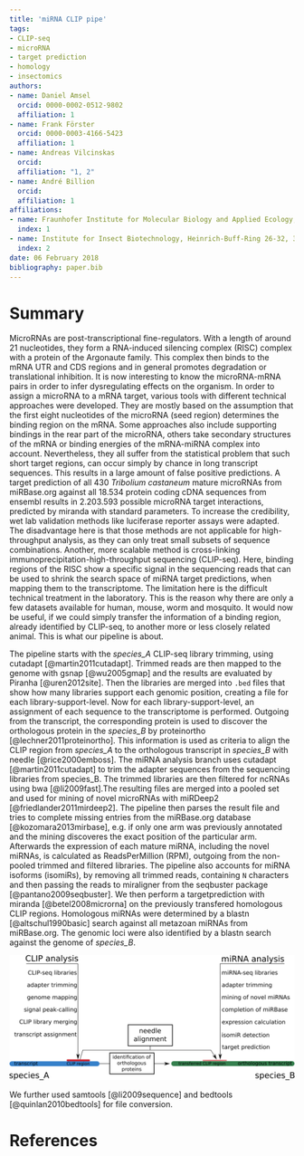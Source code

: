 ```yaml
---
title: 'miRNA CLIP pipe'
tags:
- CLIP-seq
- microRNA
- target prediction
- homology
- insectomics
authors:
- name: Daniel Amsel
  orcid: 0000-0002-0512-9802
  affiliation: 1
- name: Frank Förster
  orcid: 0000-0003-4166-5423
  affiliation: 1
- name: Andreas Vilcinskas
  orcid:
  affiliation: "1, 2"
- name: André Billion
  orcid:
  affiliation: 1
affiliations:
- name: Fraunhofer Institute for Molecular Biology and Applied Ecology, Department of Bioresources, Winchester Str. 2, 35394 Giessen, Germany
  index: 1
- name: Institute for Insect Biotechnology, Heinrich-Buff-Ring 26-32, 35392 Giessen, Germany
  index: 2
date: 06 February 2018
bibliography: paper.bib
---
```


# Summary
MicroRNAs are post-transcriptional fine-regulators. With a length of around 21 nucleotides, they form a RNA-induced silencing complex (RISC) complex with a protein of the Argonaute family. This complex then binds to the mRNA UTR and CDS regions and in general promotes degradation or translational inhibition. It is now interesting to know the microRNA-mRNA pairs in order to infer dysregulating effects on the organism. In order to assign a microRNA to a mRNA target, various tools with different technical approaches were developed. They are mostly based on the assumption that the first eight nucleotides of the microRNA (seed region) determines the binding region on the mRNA. Some approaches also include supporting bindings in the rear part of the microRNA, others take secondary structures of the mRNA or binding energies of the mRNA-miRNA complex into account. Nevertheless, they all suffer from the statistical problem that such short target regions, can occur simply by chance in long transcript sequences. This results in a large amount of false positive predictions. A target prediction of all 430 *Tribolium castaneum* mature microRNAs from miRBase.org against all 18.534 protein coding cDNA sequences from ensembl results in 2.203.593 possible microRNA target interactions, predicted by miranda  with standard parameters. To increase the credibility, wet lab validation methods like luciferase reporter assays were adapted. The disadvantage here is that those methods are not applicable for high-throughput analysis, as they can only treat small subsets of sequence combinations. Another, more scalable method is cross-linking immunoprecipitation-high-throughput sequencing (CLIP-seq). Here, binding regions of the RISC show a specific signal in the sequencing reads that can be used to shrink the search space of miRNA target predictions, when mapping them to the transcriptome. The limitation here is the difficult technical treatment in the laboratory. This is the reason why there are only a few datasets available for human, mouse, worm and mosquito. It would now be useful, if we could simply transfer the information of a binding region, already identified by CLIP-seq, to another more or less closely related animal. This is what our pipeline is about. 

The pipeline starts with the *species_A* CLIP-seq library trimming, using cutadapt [@martin2011cutadapt]. Trimmed reads are then mapped to the genome with gsnap [@wu2005gmap] and the results are evaluated by Piranha [@uren2012site]. Then the libraries are merged into `.bed` files that show how many libraries support each genomic position, creating a file for each library-support-level. Now for each library-support-level, an assignment of each sequence to the transcriptome is performed. Outgoing from the transcript, the corresponding protein is used to discover the orthologous protein in the *species_B* by proteinortho [@lechner2011proteinortho]. This information is used as criteria to align the CLIP region from *species_A* to the orthologous transcript in *species_B* with needle [@rice2000emboss].
The miRNA analysis branch uses cutadapt [@martin2011cutadapt] to trim the adapter sequences from the sequencing libraries from species_B. The trimmed libraries are then filtered for ncRNAs using bwa [@li2009fast].The resulting files are merged into a pooled set and used for mining of novel microRNAs with miRDeep2 [@friedlander2011mirdeep2]. The pipeline then parses the result file and tries to complete missing entries from the miRBase.org database [@kozomara2013mirbase], e.g. if only one arm was previously annotated and the mining discoveres the exact position of the particular arm. Afterwards the expression of each mature miRNA, including the novel miRNAs, is calculated as ReadsPerMillion (RPM), outgoing from the non-pooled trimmed and filtered libraries. The pipeline also accounts for miRNA isoforms (isomiRs), by removing all trimmed reads, containing `N` characters and then passing the reads to miraligner from the seqbuster package [@pantano2009seqbuster]. We then perform a targetprediction with miranda [@betel2008microrna] on the previously transfered homologous CLIP regions. Homologous miRNAs were determined by a blastn [@altschul1990basic] search against all metazoan miRNAs from miRBase.org. The genomic loci were also identified by a blastn search against the genome of *species_B*.

![scheme of the pipeline](miRNA_CLIP_pipe.png)

We further used samtools [@li2009sequence] and bedtools [@quinlan2010bedtools] for file conversion.

# References

